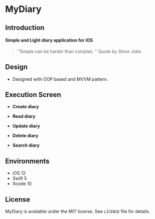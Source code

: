 # MyDiary

## Introduction

#### Simple and Light diary application for iOS   
> "Simple can be harder than complex. " Quote by _Steve Jobs_
  
## Design

- Designed with OOP based and MVVM pattern.

## Execution Screen

- **Create diary**

- **Read diary**

- **Update diary**

- **Delete diary**

- **Search diary**

## Environments

- iOS 12
- Swift 5
- Xcode 10

## License

MyDiary is available under the MIT license. 
See `LICENSE` file for details.
